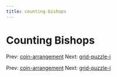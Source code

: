 ```yaml
---
title: counting-bishops
---
```




# Counting Bishops

Prev: [coin-arrangement](coin-arrangement.md)
Next: [grid-puzzle-i](grid-puzzle-i.md)

Prev: [coin-arrangement](coin-arrangement.md)
Next: [grid-puzzle-i](grid-puzzle-i.md)

